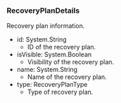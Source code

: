 ### RecoveryPlanDetails
Recovery plan information.

- id: System.String
  - ID of the recovery plan.
- isVisible: System.Boolean
  - Visibility of the recovery plan.
- name: System.String
  - Name of the recovery plan.
- type: RecoveryPlanType
  - Type of recovery plan.
